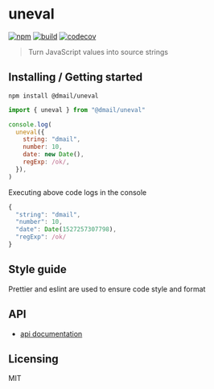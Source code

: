 # uneval

[![npm](https://badge.fury.io/js/%40dmail%2Funeval.svg)](https://badge.fury.io/js/%40dmail%2Funeval)
[![build](https://travis-ci.org/dmail/uneval.svg?branch=master)](http://travis-ci.org/dmail/uneval)
[![codecov](https://codecov.io/gh/dmail/uneval/branch/master/graph/badge.svg)](https://codecov.io/gh/dmail/uneval)

> Turn JavaScript values into source strings

## Installing / Getting started

```shell
npm install @dmail/uneval
```

```javascript
import { uneval } from "@dmail/uneval"

console.log(
  uneval({
    string: "dmail",
    number: 10,
    date: new Date(),
    regExp: /ok/,
  }),
)
```

Executing above code logs in the console

```javascript
{
  "string": "dmail",
  "number": 10,
  "date": Date(1527257307798),
  "regExp": /ok/
}
```

## Style guide

Prettier and eslint are used to ensure code style and format

## API

* [api documentation](./docs/api.md)

## Licensing

MIT
